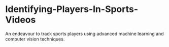 # Identifying-Players-In-Sports-Videos
An endeavour to track sports players using advanced machine learning and computer vision techniques.
